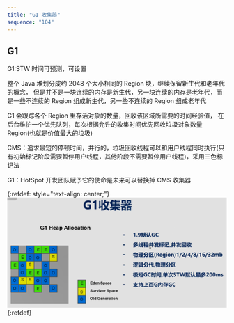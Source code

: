 ```yaml
---
title: "G1 收集器"
sequence: "104"
---
```


## G1

G1:STW 时间可预测，可设置

整个 Java 堆划分成约 2048 个大小相同的 Region 块，继续保留新生代和老年代的概念，
但是并不是一块连续的内存是新生代，另一块连续的内存是老年代，而是一些不连续的 Region 组成新生代，另一些不连续的 Region 组成老年代

G1 会跟踪各个 Region 里存活对象的数量，回收该区域所需要的时间经验值，
在后台维护一个优先队列，每次根据允许的收集时间优先回收垃圾对象数量 Region(也就是价值最大的垃圾)

CMS：追求最短的停顿时间，并行的，垃圾回收线程可以和用户线程同时执行(只有初始标记阶段需要暂停用户线程，其他阶段不需要暂停用户线程)，采用三色标记法

G1：HotSpot 开发团队赋予它的使命是未来可以替换掉 CMS 收集器


{:refdef: style="text-align: center;"}
![](/assets/images/java/jvm/jvm-gc-g1.png)
{:refdef}
